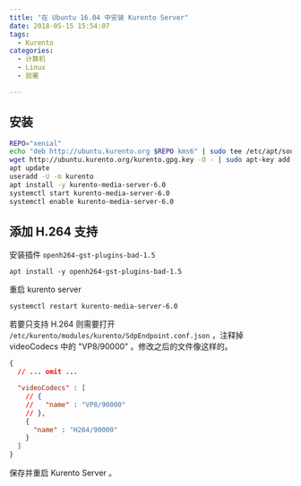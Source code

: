 ```yaml
---
title: "在 Ubuntu 16.04 中安装 Kurento Server"
date: 2018-05-15 15:54:07
tags:
  - Kurento
categories:
  - 计算机
  - Linux
  - 部署

---
```


## 安装

```sh
REPO="xenial"
echo "deb http://ubuntu.kurento.org $REPO kms6" | sudo tee /etc/apt/sources.list.d/kurento.list
wget http://ubuntu.kurento.org/kurento.gpg.key -O - | sudo apt-key add -
apt update
useradd -U -m kurento
apt install -y kurento-media-server-6.0
systemctl start kurento-media-server-6.0
systemctl enable kurento-media-server-6.0
```

<!-- more -->

## 添加 H.264 支持

安装插件 `openh264-gst-plugins-bad-1.5`

    apt install -y openh264-gst-plugins-bad-1.5

重启 kurento server

    systemctl restart kurento-media-server-6.0

若要只支持 H.264 则需要打开 `/etc/kurento/modules/kurento/SdpEndpoint.conf.json` ，注释掉 videoCodecs 中的 "VP8/90000" 。修改之后的文件像这样的。

```json
{
  // ... omit ...

  "videoCodecs" : [
    // {
    //   "name" : "VP8/90000"
    // },
    {
      "name" : "H264/90000"
    }
  ]
}
```

保存并重启 Kurento Server 。
